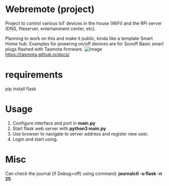 # Webremote (project)
Project to control various IoT devices in the house (WiFi) and the RPi server (DNS, fileserver, entertainment center, etc).

Planning to work on this and make it public, kinda like a template Smart Home hub.
Examples for powering on/off devices are for Sonoff Basic smart plugs flashed with Tasmota firmware.
![image](https://github.com/zdssdavidb/Webremote/assets/58611751/c500e8af-9cf0-4eea-b590-d1427265c0de)
https://tasmota.github.io/docs/


# requirements
pip install flask



# Usage
1. Configure interface and port in **main.py**
2. Start flask web server with **python3 main.py**
3. Use browser to navigate to server address and register new user.
4. Login and start using.

# Misc
Can check the journal (if Debug=off) using command: **journalctl -u flask -n 25**
